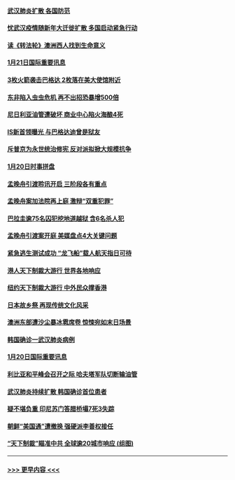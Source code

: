 #### [武汉肺炎扩散 各国防范](../pages/prog202/a102757636.md?t=01220311) 
#### [忧武汉疫情随新年大迁徙扩散 多国启动紧急行动](../pages/prog202/a102757625.md?t=01220311) 
#### [读《转法轮》澳洲西人找到生命意义](../pages/prog202/a102757465.md?t=01220311) 
#### [1月21日国际重要讯息](../pages/prog202/a102757450.md?t=01220311) 
#### [3枚火箭袭击巴格达 2枚落在美大使馆附近](../pages/prog202/a102757310.md?t=01220311) 
#### [东非陷入虫虫危机 再不出招恐暴增500倍](../pages/prog202/a102757295.md?t=01220311) 
#### [尼日利亚油管遭破坏 商业中心陷火海酿4死](../pages/prog202/a102757272.md?t=01220311) 
#### [IS新首领曝光 与巴格达迪曾是狱友](../pages/prog202/a102757122.md?t=01220311) 
#### [斥普京为永世统治修宪 反对派拟掀大规模抗争](../pages/prog202/a102757022.md?t=01220311) 
#### [1月20日时事拼盘](../pages/prog202/a102757036.md?t=01220311) 
#### [孟晚舟引渡聆讯开启 三阶段各有重点](../pages/prog202/a102757006.md?t=01220311) 
#### [孟晚舟案加法院再上庭 激辩“双重犯罪”](../pages/prog202/a102756996.md?t=01220311) 
#### [巴拉圭逾75名囚犯挖地道越狱 含6名杀人犯](../pages/prog202/a102756968.md?t=01220311) 
#### [孟晚舟引渡案开庭 美媒盘点4大关键问题](../pages/prog202/a102756917.md?t=01220311) 
#### [紧急逃生测试成功 “龙飞船”载人航天指日可待](../pages/prog202/a102756957.md?t=01220311) 
#### [港人天下制裁大游行 世界各地响应](../pages/prog202/a102756878.md?t=01220311) 
#### [纽约天下制裁大游行 中外民众撑香港](../pages/prog202/a102756875.md?t=01220311) 
#### [日本故乡祭 再现传统文化风采](../pages/prog202/a102756778.md?t=01220311) 
#### [澳洲东部遭沙尘暴冰雹席卷 惊悚宛如末日场景](../pages/prog202/a102756630.md?t=01220311) 
#### [韩国确诊一武汉肺炎病例](../pages/prog202/a102756696.md?t=01220311) 
#### [1月20日国际重要讯息](../pages/prog202/a102756640.md?t=01220311) 
#### [利比亚和平峰会召开之际 哈夫塔军队切断输油管](../pages/prog202/a102756580.md?t=01220311) 
#### [武汉肺炎持续扩散 韩国确诊首位患者](../pages/prog202/a102756566.md?t=01220311) 
#### [疑不堪负重 印尼苏门答腊桥塌7死3失踪](../pages/prog202/a102756559.md?t=01220311) 
#### [朝鲜“美国通”遭撤换 强硬派李善权接任](../pages/prog202/a102756380.md?t=01220311) 
#### [“天下制裁”瞄准中共 全球逾20城市响应 (组图)](../pages/prog202/a102756496.md?t=01220311) 

----
#### [ >>> 更早内容 <<< ](../indexes/prog202-earlier.md)
